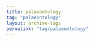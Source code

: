 ```yaml
---
title: palaeontology
tag: "palaeontology"
layout: archive-tags
permalink: "tag/palaeontology"
---
```

